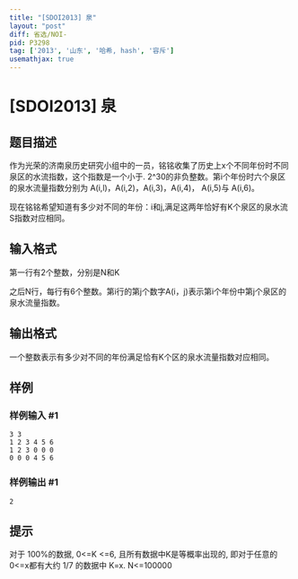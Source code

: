```yaml
---
title: "[SDOI2013] 泉"
layout: "post"
diff: 省选/NOI-
pid: P3298
tag: ['2013', '山东', '哈希, hash', '容斥']
usemathjax: true
---
```


# [SDOI2013] 泉
## 题目描述

作为光荣的济南泉历史研究小组中的一员，铭铭收集了历史上x个不同年份时不同泉区的水流指数，这个指数是一个小于. 2^30的非负整数。第i个年份时六个泉区的泉水流量指数分别为 A(i,l)，A(i,2)，A(i,3)，A(i,4)， A(i,5)与 A(i,6)。

现在铭铭希望知道有多少对不同的年份：i和j,满足这两年恰好有K个泉区的泉水流S指数对应相同。

## 输入格式

第一行有2个整数，分别是N和K

之后N行，每行有6个整数。第i行的第j个数字A(i，j)表示第i个年份中第j个泉区的泉水流量指数。

## 输出格式

一个整数表示有多少对不同的年份满足恰有K个区的泉水流量指数对应相同。

## 样例

### 样例输入 #1
```
3 3
1 2 3 4 5 6
1 2 3 0 0 0
0 0 0 4 5 6
```
### 样例输出 #1
```
2
```
## 提示

对于 100%的数据, 0<=K <=6, 且所有数据中K是等概率出现的, 即对于任意的 0<=x都有大约 1/7 的数据中 K=x.
N<=100000
